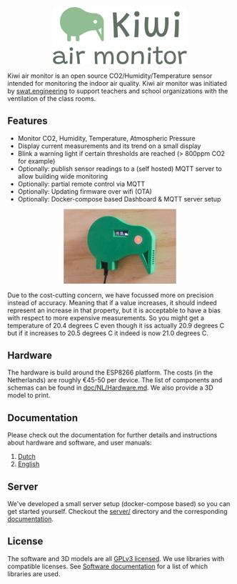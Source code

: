<p align="center">
    <img src="doc/logo.png" alt="Kiwi Monitor logo" />
</p>


Kiwi air monitor is an open source CO2/Humidity/Temperature sensor intended for monitoring the indoor air quality. Kiwi air monitor was initiated by [swat.engineering](https://www.swat.engineering) to support teachers and school organizations with the ventilation of the class rooms. 


## Features

- Monitor CO2, Humidity, Temperature, Atmospheric Pressure 
- Display current measurements and its trend on a small display
- Blink a warning light if certain thresholds are reached (> 800ppm CO2 for example)
- Optionally: publish sensor readings to a (self hosted) MQTT server to allow building wide monitoring
- Optionally: partial remote control via MQTT
- Optionally: Updating firmware over wifi (OTA) 
- Optionally: Docker-compose based Dashboard & MQTT server setup

<p align="center">
    <img src="doc/kiwi-foto-1.jpg" al="Kiwi sensor on a wall" width="50%">
</p>

Due to the cost-cutting concern, we have focussed more on precision instead of accuracy. Meaning that if a value increases, it should indeed represent an increase in that property, but it is acceptable to have a bias with respect to more expensive measurements. So you might get a temperature of 20.4 degrees C even though it iss actually 20.9 degrees C but if it increases to 20.5 degrees C it indeed is now 21.0 degrees C.


## Hardware

The hardware is build around the ESP8266 platform. The costs (in the Netherlands) are roughly €45-50 per device. The list of components and schemas can be found in [doc/NL/Hardware.md](doc/NL/Hardware.md). We also provide a 3D model to print.

## Documentation
Please check out the documentation for further details and instructions about hardware and software, and user manuals:

1. [Dutch](doc/NL/)
2. [English](doc/ENG/) 

## Server

We've developed a small server setup (docker-compose based) so you can get started yourself. Checkout the [server/](server/) directory and the corresponding [documentation](docs/NL/Software.md).

## License

The software and 3D models are all [GPLv3 licensed](LICENSE). We use libraries with  compatible licenses. See [Software documentation](doc/NL/Software.md) for a list of which libraries are used.

